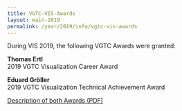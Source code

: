 ```yaml
---
title: VGTC-VIS-Awards
layout: main-2019
permalink: /year/2019/info/vgtc-vis-awards
---
```


During VIS 2019, the following VGTC Awards were granted:

**Thomas Ertl**  
2019 VGTC Visualization Career Award
 
**Eduard Gröller**  
2019 VGTC Visualization Technical Achievement Award

[Description of both Awards (PDF)](/year/2019/assets/vgtcAwards2019.pdf)
